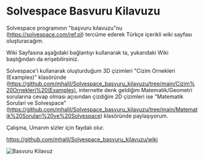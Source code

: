 # Solvespace Basvuru Kilavuzu

Solvespace programının "başvuru kılavuzu"nu (https://solvespace.com/ref.pl) tercüme ederek Türkçe içerikli wiki sayfası oluşturacağım.

Wiki Sayfasına aşağıdaki bağlantıyı kullanarak ta, yukarıdaki Wiki başlığından da erişebilirsiniz.

Solvespace'i kullanarak oluşturduğum 3D çizimleri "Cizim Ornekleri (Examples)" klasöründe (https://github.com/mhalil/Solvespace_basvuru_kilavuzu/tree/main/Cizim%20Ornekleri%20(Examples), internette denk geldiğim Matematik/Geometri sorularına cevap olması açısından çizdiğim 2D çizimleri ise "Matematik Sorulari ve Solvespace" (https://github.com/mhalil/Solvespace_basvuru_kilavuzu/tree/main/Matematik%20Sorulari%20ve%20Solvespace) klasöründe paylaşıyorum.

Çalışma, Umarım sizler için faydalı olur.

https://github.com/mhalil/Solvespace_basvuru_kilavuzu/wiki

![Basvuru Kilavuz](https://github.com/mhalil/Solvespace_basvuru_kilavuzu/blob/main/grafikler/000%20SolveSpace_Basvuru_Kilavuzu.png)
